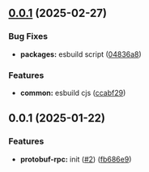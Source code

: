 ## [0.0.1](https://github.com/atls/protobuf/compare/@atls/protobuf-rpc@0.0.1...@atls/protobuf-rpc@0.0.1) (2025-02-27)

### Bug Fixes

- **packages:** esbuild script ([04836a8](https://github.com/atls/protobuf/commit/04836a8d98a692988cbc3a4216a96391c2e74079))

### Features

- **common:** esbuild cjs ([ccabf29](https://github.com/atls/protobuf/commit/ccabf2994e76a9daa5cdd86f224f2c3067d6fae4))

## 0.0.1 (2025-01-22)

### Features

- **protobuf-rpc:** init ([#2](https://github.com/atls/protobuf/issues/2)) ([fb686e9](https://github.com/atls/protobuf/commit/fb686e963babfd3df209c9d4431fcbdada3b6da8))
